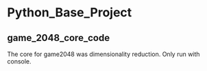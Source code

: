 # Python_Base_Project

## game_2048_core_code

The core for game2048 was dimensionality reduction.
Only run with console.
